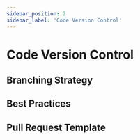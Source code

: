 ```yaml
---
sidebar_position: 2
sidebar_label: 'Code Version Control'
---
```


# Code Version Control

## Branching Strategy

## Best Practices

## Pull Request Template
